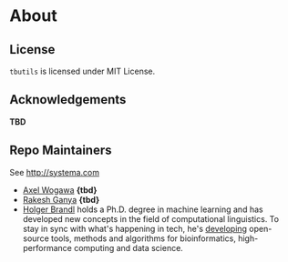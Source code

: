 # About


## License

`tbutils` is licensed under MIT License.


## Acknowledgements

**TBD** 

## Repo Maintainers

See http://systema.com

* [Axel Wogawa](https://linkedin.com/in/axelwogawa/) **{tbd}** 
* [Rakesh Ganya](https://linkedin.com/in/rakeshganya/) **{tbd}** 
* [Holger Brandl](https://linkedin.com/in/holgerbrandl/) holds a Ph.D. degree in machine learning and has developed new concepts in the field of computational linguistics. To stay in sync with what's happening in tech, he's [developing](https://github.com/holgerbrandl) open-source tools, methods and algorithms for bioinformatics, high-performance computing and data science. 